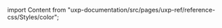 
import Content from "uxp-documentation/src/pages/uxp-ref/reference-css/Styles/color";

<Content query="product=xd"/>
